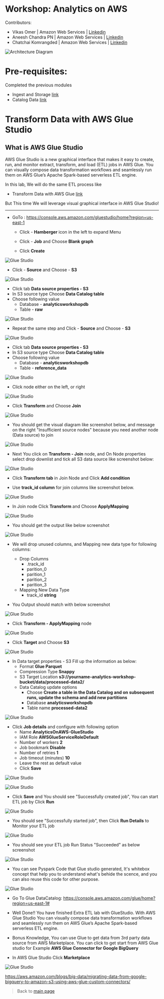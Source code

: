 # Workshop: Analytics on AWS

Contributors:

* Vikas Omer | Amazon Web Services | [Linkedin](https://www.linkedin.com/in/vikas-omer/)
* Aneesh Chandra PN | Amazon Web Services | [Linkedin](https://www.linkedin.com/in/aneesh-chandra-pn/)
* Chatchai Komrangded | Amazon Web Services | [Linkedin](https://www.linkedin.com/in/chatchaikomrangded/)

![Architecture Diagram](../img/transform_glue_studio.png)

# Pre-requisites:  
Completed the previous modules   
* Ingest and Storage [link](../modules/ingest.md)
* Catalog Data [link](../modules/catalog.md)

# Transform Data with AWS Glue Studio

## What is AWS Glue Studio
AWS Glue Studio is a new graphical interface that makes it easy to create, run, and monitor extract, transform, and load (ETL) jobs in AWS Glue. You can visually compose data transformation workflows and seamlessly run them on AWS Glue’s Apache Spark-based serverless ETL engine.

In this lab, We will do the same ETL process like 
* Transform Data with AWS Glue [link](../modules/transform_glue.md)

But This time We will leverage visual graphical interface in AWS Glue Studio!

---
* GoTo : https://console.aws.amazon.com/gluestudio/home?region=us-east-1
  * Click - **Hamberger** icon in the left to expand Menu
  
  * Click - **Job** and Choose **Blank graph**

  * Click **Create**

![Glue Studio](../img/glue_studio_1.png)

* Click - **Source** and Choose - **S3**

![Glue Studio](../img/glue_studio_2.png)

* Click tab **Data source properties - S3**
* In S3 source type Choose **Data Catalog table** 
* Choose following value
    * Database - **analyticsworkshopdb**
    * Table - **raw**
  
![Glue Studio](../img/glue_studio_3.png)

* Repeat the same step and Click - **Source** and Choose - **S3**

![Glue Studio](../img/glue_studio_2.png)

* Click tab **Data source properties - S3**
* In S3 source type Choose **Data Catalog table** 
* Choose following value
    * Database - **analyticsworkshopdb**
    * Table - **reference_data**
  
![Glue Studio](../img/glue_studio_4.png)

* Click node either on the left, or right

![Glue Studio](../img/glue_studio_5.png)

* Click **Transform** and Choose **Join**

![Glue Studio](../img/glue_studio_6.png)

* You should get the visual diagram like screenshot below, and message on the right "Insufficient source nodes" because you need another node (Data source) to join

![Glue Studio](../img/glue_studio_7.png)

* Next You click on **Transform - Join** node, and On Node properties select drop downlist and tick all S3 data source like screenshot below:

![Glue Studio](../img/glue_studio_8.png)

* Click **Transform tab** in Join Node and Click **Add condition**

* Use **track_id column** for join columns like screenshot below.

![Glue Studio](../img/glue_studio_9.png)

* In Join node Click **Transform** and Choose **ApplyMapping**

![Glue Studio](../img/glue_studio_10.png)

* You should get the output like below screenshot

![Glue Studio](../img/glue_studio_11.png)

* We will drop unused columns, and Mapping new data type for following columns:
    * Drop Columns
      * .track_id
      * parition_0
      * parition_1
      * parition_2
      * parition_3
    * Mapping New Data Type  
      * track_id **string** 

* You Output should match with below screenshot    
  
![Glue Studio](../img/glue_studio_12.png)

* Click **Transform - ApplyMapping** node
  
![Glue Studio](../img/glue_studio_13.png)

* Click **Target** and Choose **S3**
  
![Glue Studio](../img/glue_studio_14.png)

* In Data target properties - S3 Fill up the information as below:
    * Format **Glue Parquet**
    * Compression Type **Snappy**
    * S3 Target Location **s3://yourname-analytics-workshop-bucket/data/processed-data2/**
    * Data Catalog update options
      * Choose **Create a table in the Data Catalog and on subsequent runs, update the schema and add new partitions**
      * Database **analyticsworkshopdb**
      * Table name **processed-data2**

![Glue Studio](../img/glue_studio_15.png)

* Click **Job details** and configure with following option
   * Name **AnalyticsOnAWS-GlueStudio**
   * IAM Role **AWSGlueServiceRoleDefault**
   * Number of workers **2**
   * Job bookmark **Disable**
   * Number of retries **1**
   * Job timeout (minutes) **10**
   * Leave the rest as default value
   * Click **Save**
   
![Glue Studio](../img/glue_studio_16.png)

![Glue Studio](../img/glue_studio_16_2.png)

* Click **Save** and You should see "Successfully created job", You can start ETL job by Click **Run** 
   
![Glue Studio](../img/glue_studio_17.png)

* You should see "Successfully started job", then Click **Run Details** to Monitor your ETL job
   
![Glue Studio](../img/glue_studio_18.png)

* You should see your ETL job Run Status "Succeeded" as below screenshot

![Glue Studio](../img/glue_studio_19.png)

* You can see Pyspark Code that Glue studio generated, It's whitebox concept that help you to understand what's behide the scence, and you can also reuse this code for other purpose.

![Glue Studio](../img/glue_studio_20.png)

* Go To Glue DataCatalog: https://console.aws.amazon.com/glue/home?region=us-east-1#

* Well Done!! You have finished Extra ETL lab with GlueStudio. With AWS Glue Studio You can visually compose data transformation workflows and seamlessly run them on AWS Glue’s Apache Spark-based serverless ETL engine.

* Bonus Knowledge, You can use Glue to get data from 3rd party data source from AWS Marketplace. You can click to get start from AWS Glue studio for Example **AWS Glue Connector for Google BigQuery**

* In AWS Glue Studio Click **Marketplace**

![Glue Studio](../img/glue_studio_22.png)

https://aws.amazon.com/blogs/big-data/migrating-data-from-google-bigquery-to-amazon-s3-using-aws-glue-custom-connectors/
	
> Back to [main page](../readme.md)